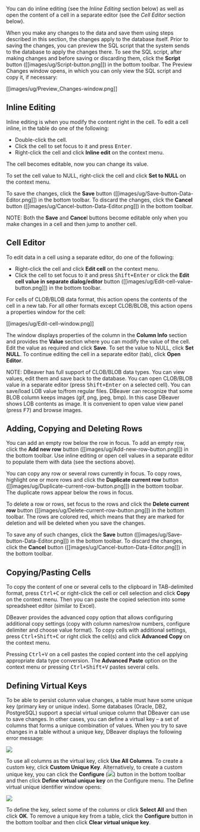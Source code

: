 You can do inline editing (see the _Inline Editing_ section below) as well as open the content of a cell in a separate editor (see the _Cell Editor_ section below). 

When you make any changes to the data and save them using steps described in this section, the changes apply to the database itself. Prior to saving the changes, you can preview the SQL script that the system sends to the database to apply the changes there. To see the SQL script, after making changes and before saving or discarding them, click the **Script** button ([[images/ug/Script-button.png]]) in the bottom toolbar. The Preview Changes window opens, in which you can only view the SQL script and copy it, if necessary:

[[images/ug/Preview_Changes-window.png]]

## Inline Editing

Inline editing is when you modify the content right in the cell. To edit a cell inline, in the table do one of the following:
* Double-click the cell.
* Click the cell to set focus to it and press <kbd>Enter</kbd>.
* Right-click the cell and click **Inline edit** on the context menu.

The cell becomes editable, now you can change its value.

To set the cell value to NULL, right-click the cell and click **Set to NULL** on the context menu.

To save the changes, click the **Save** button ([[images/ug/Save-button-Data-Editor.png]]) in the bottom toolbar. To discard the changes, click the **Cancel** button ([[images/ug/Cancel-button-Data-Editor.png]]) in the bottom toolbar.

NOTE: Both the **Save** and **Cance**l buttons become editable only when you make changes in a cell and then jump to another cell.

## Cell Editor

To edit data in a cell using a separate editor, do one of the following:
* Right-click the cell and click **Edit cell** on the context menu.
* Click the cell to set focus to it and press <kbd>Shift+Enter</kbd> or click the **Edit cell value in separate dialog/editor** button ([[images/ug/Edit-cell-value-button.png]]) in the bottom toolbar.

For cells of CLOB/BLOB data format, this action opens the contents of the cell in a new tab.
For all other formats except CLOB/BLOB, this action opens a properties window for the cell:

[[images/ug/Edit-cell-window.png]]
 
The window displays properties of the column in the **Column Info** section and provides the **Value** section where you can modify the value of the cell. Edit the value as required and click **Save**. To set the value to NULL, click **Set NULL**. To continue editing the cell in a separate editor (tab), click **Open Editor**.

NOTE: DBeaver has full support of CLOB/BLOB data types. You can view values, edit them and save back to the database. You can open CLOB/BLOB value in a separate editor (press <kbd>Shift+Enter</kbd> on a selected cell). You can save/load LOB value to/from regular files. DBeaver can recognize that some BLOB column keeps images (gif, png, jpeg, bmp). In this case DBeaver shows LOB contents as image. It is convenient to open value view panel (press <kbd>F7</kbd>) and browse images.

## Adding, Copying and Deleting Rows

You can add an empty row below the row in focus. To add an empty row, click the **Add new row** button ([[images/ug/Add-new-row-button.png]]) in the bottom toolbar. Use inline editing or open cell values in a separate editor to populate them with data (see the sections above).

You can copy any row or several rows currently in focus. To copy rows, highlight one or more rows and click the **Duplicate current row** button ([[images/ug/Duplicate-current-row-button.png]]) in the bottom toolbar. The duplicate rows appear below the rows in focus.

To delete a row or rows, set focus to the rows and click the **Delete current row** button ([[images/ug/Delete-current-row-button.png]]) in the bottom toolbar. The rows are colored red, which means that they are marked for deletion and will be deleted when you save the changes.

To save any of such changes, click the **Save** button ([[images/ug/Save-button-Data-Editor.png]]) in the bottom toolbar. To discard the changes, click the **Cancel** button ([[images/ug/Cancel-button-Data-Editor.png]]) in the bottom toolbar.

## Copying/Pasting Cells

To copy the content of one or several cells to the clipboard in TAB-delimited format, press <kbd>Ctrl+C</kbd> or right-click the cell or cell selection and click **Copy** on the context menu.  Then you can paste the copied selection into some spreadsheet editor (similar to Excel).

DBeaver provides the advanced copy option that allows configuring additional copy settings (copy with column names/row numbers, configure delimiter and choose value format). To copy cells with additional settings, press <kbd>Ctrl+Shift+C</kbd> or right click the cell(s) and click **Advanced Copy** on the context menu.

Pressing <kbd>Ctrl+V</kbd> on a cell pastes the copied content into the cell applying appropriate data type conversion. The **Advanced Paste** option on the context menu or pressing <kbd>Ctrl+Shift+V</kbd> pastes several cells.

## Defining Virtual Keys

To be able to persist column value changes, a table must have some unique key (primary key or unique index). Some databases (Oracle, DB2, PostgreSQL) support a special virtual unique column that DBeaver can use to save changes. In other cases, you can define a virtual key – a set of columns that forms a unique combination of values.
When you try to save changes in a table without a unique key, DBeaver displays the following error message:

<img src="https://www.dropbox.com/s/v07c0xv99f38g6n/Unique%20key%20error.png?raw=1"/>

To use all columns as the virtual key, click **Use All Columns**.
To create a custom key, click **Custom Unique Key**. Alternatively, to create a custom unique key, you can click the **Configure** (<img src="https://www.dropbox.com/s/iebvq6vomzwqls4/Configure%20button.png?raw=1"/>) button in the bottom toolbar and then click **Define virtual unique key** on the Configure menu. The Define virtual unique identifier window opens:

<img src="https://www.dropbox.com/s/b44r4ygk7zf1tbz/Define%20virtual%20unique%20identifier%20dialog.png?raw=1"/>
 
To define the key, select some of the columns or click **Select All** and then click **OK**.
To remove a unique key from a table, click the **Configure** button in the bottom toolbar and then click **Clear virtual unique key**.

